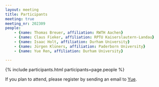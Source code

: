 ```yaml
---
layout: meeting
title: Participants
meeting: true
meeting_nr: 202309
people:
    - {name: Thomas Breuer, affiliation: RWTH Aachen}
    - {name: Claus Fieker, affiliation: RPTU Kaiserslautern-Landau}
    - {name: Isaac Holt, affiliation: Durham University}
    - {name: Jürgen Klüners, affiliation: Paderborn University}
    - {name: Yue Ren, affiliation: Durham University}

---
```


{% include participants.html participants=page.people %}

If you plan to attend, please register by sending an email to [Yue](mailto:yue.ren2@durham.ac.uk).
